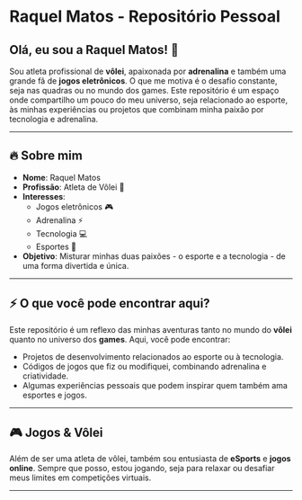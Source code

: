 # Raquel Matos - Repositório Pessoal

## Olá, eu sou a Raquel Matos! 👋

Sou atleta profissional de **vôlei**, apaixonada por **adrenalina** e também uma grande fã de **jogos eletrônicos**. O que me motiva é o desafio constante, seja nas quadras ou no mundo dos games. Este repositório é um espaço onde compartilho um pouco do meu universo, seja relacionado ao esporte, às minhas experiências ou projetos que combinam minha paixão por tecnologia e adrenalina.

---

## 🔥 Sobre mim

- **Nome**: Raquel Matos
- **Profissão**: Atleta de Vôlei 🏐
- **Interesses**:
  - Jogos eletrônicos 🎮
  - Adrenalina ⚡
  - Tecnologia 💻
  - Esportes 🏅
- **Objetivo**: Misturar minhas duas paixões - o esporte e a tecnologia - de uma forma divertida e única.

---

## ⚡️ O que você pode encontrar aqui?

Este repositório é um reflexo das minhas aventuras tanto no mundo do **vôlei** quanto no universo dos **games**. Aqui, você pode encontrar:

- Projetos de desenvolvimento relacionados ao esporte ou à tecnologia.
- Códigos de jogos que fiz ou modifiquei, combinando adrenalina e criatividade.
- Algumas experiências pessoais que podem inspirar quem também ama esportes e jogos.

---

## 🎮 Jogos & Vôlei

Além de ser uma atleta de vôlei, também sou entusiasta de **eSports** e **jogos online**. Sempre que posso, estou jogando, seja para relaxar ou desafiar meus limites em competições virtuais.

---


